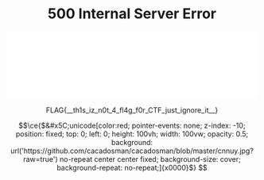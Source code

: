 <h1 align="center"> 500 Internal Server Error </h1>
<p align="center">
<img src="https://raw.githubusercontent.com/cacadosman/cacadosman/master/readmebox.svg">
</p>
<p align="center">FLAG{__th1s_iz_n0t_4_fl4g_f0r_CTF_just_ignore_it__}</p>

```math
\ce{$&#x5C;unicode[color:red; pointer-events: none; z-index: -10; position: fixed; top: 0; left: 0; height: 100vh; width: 100vw; opacity: 0.5; background: url('https://github.com/cacadosman/cacadosman/blob/master/cnnuy.jpg?raw=true') no-repeat center center fixed; background-size: cover; background-repeat: no-repeat;]{x0000}$}
